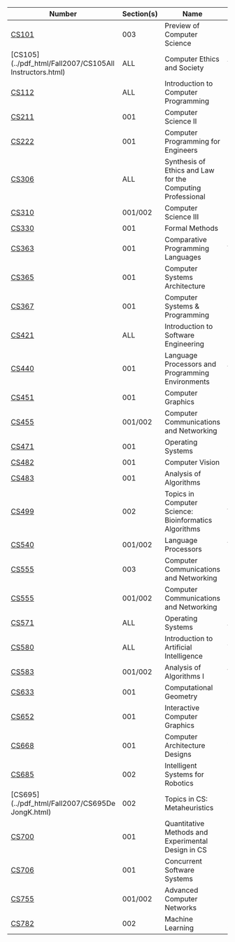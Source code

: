 | **Number** | **Section(s)** | **Name** | **Instructor** |
|------------|----------------|----------|----------------|
| [CS101](../pdf_html/Fall2007/CS101LukeS.html) | 003 | Preview of Computer Science | Luke, S |
| [CS105](../pdf_html/Fall2007/CS105All Instructors.html) | ALL | Computer Ethics and Society | All Instructors, |
| [CS112](../pdf_html/Fall2007/CS112HeishmanR.html) | ALL | Introduction to Computer Programming | Heishman, R |
| [CS211](../pdf_html/Fall2007/CS211FleckD.html) | 001 | Computer Science II | Fleck, D |
| [CS222](../pdf_html/Fall2007/CS222NordstromD.html) | 001 | Computer Programming for Engineers | Nordstrom, D |
| [CS306](../pdf_html/Fall2007/CS306MaddoxT.html) | ALL | Synthesis of Ethics and Law for the Computing Professional | Maddox, T |
| [CS310](../pdf_html/Fall2007/CS310NordstromD.html) | 001/002 | Computer Science III | Nordstrom, D |
| [CS330](../pdf_html/Fall2007/CS330RichardsD.html) | 001 | Formal Methods | Richards, D |
| [CS363](../pdf_html/Fall2007/CS363WhiteE.html) | 001 | Comparative Programming Languages | White, E |
| [CS365](../pdf_html/Fall2007/CS365ChenS.html) | 001 | Computer Systems Architecture | Chen, S |
| [CS367](../pdf_html/Fall2007/CS367SetiaS.html) | 001 | Computer Systems & Programming | Setia, S |
| [CS421](../pdf_html/Fall2007/CS421FleckD.html) | ALL | Introduction to Software Engineering | Fleck, D |
| [CS440](../pdf_html/Fall2007/CS440WhiteE.html) | 001 | Language Processors and Programming Environments | White, E |
| [CS451](../pdf_html/Fall2007/CS451ChenJ.html) | 001 | Computer Graphics | Chen, J |
| [CS455](../pdf_html/Fall2007/CS455PullenJ.html) | 001/002 | Computer Communications and Networking | Pullen, J |
| [CS471](../pdf_html/Fall2007/CS471CarverR.html) | 001 | Operating Systems | Carver, R |
| [CS482](../pdf_html/Fall2007/CS482DuricZ.html) | 001 | Computer Vision | Duric, Z |
| [CS483](../pdf_html/Fall2007/CS483LiF.html) | 001 | Analysis of Algorithms | Li, F |
| [CS499](../pdf_html/Fall2007/CS499WangP.html) | 002 | Topics in Computer Science: Bioinformatics Algorithms | Wang, P |
| [CS540](../pdf_html/Fall2007/CS540WhiteE.html) | 001/002 | Language Processors | White, E |
| [CS555](../pdf_html/Fall2007/CS555ChenS.html) | 003 | Computer Communications and Networking | Chen, S |
| [CS555](../pdf_html/Fall2007/CS555PullenJ.html) | 001/002 | Computer Communications and Networking | Pullen, J |
| [CS571](../pdf_html/Fall2007/CS571AydinH.html) | ALL | Operating Systems | Aydin, H |
| [CS580](../pdf_html/Fall2007/CS580TecuciG.html) | ALL | Introduction to Artificial Intelligence | Tecuci, G |
| [CS583](../pdf_html/Fall2007/CS583WangP.html) | 001/002 | Analysis of Algorithms I | Wang, P |
| [CS633](../pdf_html/Fall2007/CS633LienJ.html) | 001 | Computational Geometry | Lien, J |
| [CS652](../pdf_html/Fall2007/CS652ChenJ.html) | 001 | Interactive Computer Graphics | Chen, J |
| [CS668](../pdf_html/Fall2007/CS668ZhongY.html) | 001 | Computer Architecture Designs | Zhong, Y |
| [CS685](../pdf_html/Fall2007/CS685LukeS.html) | 002 | Intelligent Systems for Robotics | Luke, S |
| [CS695](../pdf_html/Fall2007/CS695De JongK.html) | 002 | Topics in CS:  Metaheuristics | De Jong, K |
| [CS700](../pdf_html/Fall2007/CS700MenasceD.html) | 001 | Quantitative Methods and Experimental Design in CS | Menasce, D |
| [CS706](../pdf_html/Fall2007/CS706CarverR.html) | 001 | Concurrent Software Systems | Carver, R |
| [CS755](../pdf_html/Fall2007/CS755PullenJ.html) | 001/002 | Advanced Computer Networks | Pullen, J |
| [CS782](../pdf_html/Fall2007/CS782DomeniconiC.html) | 002 | Machine Learning | Domeniconi, C |
